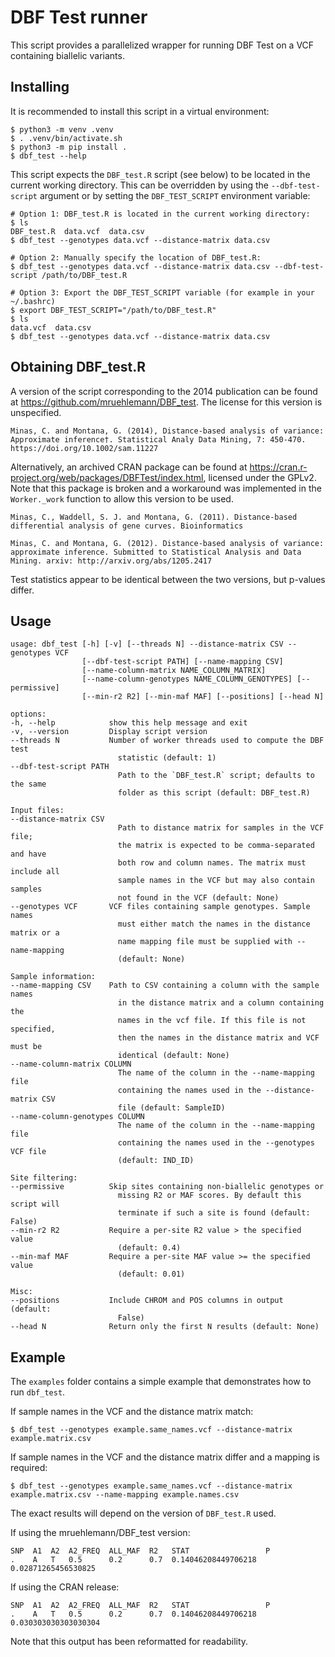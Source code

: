 # DBF Test runner

This script provides a parallelized wrapper for running DBF Test on a VCF containing biallelic variants.

## Installing

It is recommended to install this script in a virtual environment:

    $ python3 -m venv .venv
    $ . .venv/bin/activate.sh
    $ python3 -m pip install .
    $ dbf_test --help

This script expects the `DBF_test.R` script (see below) to be located in the current working directory. This can be overridden by using the `--dbf-test-script` argument or by setting the `DBF_TEST_SCRIPT` environment variable:

    # Option 1: DBF_test.R is located in the current working directory:
    $ ls
    DBF_test.R  data.vcf  data.csv
    $ dbf_test --genotypes data.vcf --distance-matrix data.csv

    # Option 2: Manually specify the location of DBF_test.R:
    $ dbf_test --genotypes data.vcf --distance-matrix data.csv --dbf-test-script /path/to/DBF_test.R

    # Option 3: Export the DBF_TEST_SCRIPT variable (for example in your ~/.bashrc)
    $ export DBF_TEST_SCRIPT="/path/to/DBF_test.R"
    $ ls
    data.vcf  data.csv
    $ dbf_test --genotypes data.vcf --distance-matrix data.csv

## Obtaining DBF_test.R

A version of the script corresponding to the 2014 publication can be found at https://github.com/mruehlemann/DBF_test. The license for this version is unspecified.

    Minas, C. and Montana, G. (2014), Distance-based analysis of variance: Approximate inference†. Statistical Analy Data Mining, 7: 450-470. https://doi.org/10.1002/sam.11227

Alternatively, an archived CRAN package can be found at https://cran.r-project.org/web/packages/DBFTest/index.html, licensed under the GPLv2. Note that this package is broken and a workaround was implemented in the `Worker._work` function to allow this version to be used.

    Minas, C., Waddell, S. J. and Montana, G. (2011). Distance-based differential analysis of gene curves. Bioinformatics

    Minas, C. and Montana, G. (2012). Distance-based analysis of variance: approximate inference. Submitted to Statistical Analysis and Data Mining. arxiv: http://arxiv.org/abs/1205.2417

Test statistics appear to be identical between the two versions, but p-values differ.

## Usage

    usage: dbf_test [-h] [-v] [--threads N] --distance-matrix CSV --genotypes VCF
                    [--dbf-test-script PATH] [--name-mapping CSV]
                    [--name-column-matrix NAME_COLUMN_MATRIX]
                    [--name-column-genotypes NAME_COLUMN_GENOTYPES] [--permissive]
                    [--min-r2 R2] [--min-maf MAF] [--positions] [--head N]

    options:
    -h, --help            show this help message and exit
    -v, --version         Display script version
    --threads N           Number of worker threads used to compute the DBF test
                            statistic (default: 1)
    --dbf-test-script PATH
                            Path to the `DBF_test.R` script; defaults to the same
                            folder as this script (default: DBF_test.R)

    Input files:
    --distance-matrix CSV
                            Path to distance matrix for samples in the VCF file;
                            the matrix is expected to be comma-separated and have
                            both row and column names. The matrix must include all
                            sample names in the VCF but may also contain samples
                            not found in the VCF (default: None)
    --genotypes VCF       VCF files containing sample genotypes. Sample names
                            must either match the names in the distance matrix or a
                            name mapping file must be supplied with --name-mapping
                            (default: None)

    Sample information:
    --name-mapping CSV    Path to CSV containing a column with the sample names
                            in the distance matrix and a column containing the
                            names in the vcf file. If this file is not specified,
                            then the names in the distance matrix and VCF must be
                            identical (default: None)
    --name-column-matrix COLUMN
                            The name of the column in the --name-mapping file
                            containing the names used in the --distance-matrix CSV
                            file (default: SampleID)
    --name-column-genotypes COLUMN
                            The name of the column in the --name-mapping file
                            containing the names used in the --genotypes VCF file
                            (default: IND_ID)

    Site filtering:
    --permissive          Skip sites containing non-biallelic genotypes or
                            missing R2 or MAF scores. By default this script will
                            terminate if such a site is found (default: False)
    --min-r2 R2           Require a per-site R2 value > the specified value
                            (default: 0.4)
    --min-maf MAF         Require a per-site MAF value >= the specified value
                            (default: 0.01)

    Misc:
    --positions           Include CHROM and POS columns in output (default:
                            False)
    --head N              Return only the first N results (default: None)


## Example

The `examples` folder contains a simple example that demonstrates how to run `dbf_test`.

If sample names in the VCF and the distance matrix match:

    $ dbf_test --genotypes example.same_names.vcf --distance-matrix example.matrix.csv

If sample names in the VCF and the distance matrix differ and a mapping is required:

    $ dbf_test --genotypes example.same_names.vcf --distance-matrix example.matrix.csv --name-mapping example.names.csv

The exact results will depend on the version of `DBF_test.R` used.

If using the mruehlemann/DBF_test version:

    SNP  A1  A2  A2_FREQ  ALL_MAF  R2   STAT                 P
    .    A   T   0.5      0.2      0.7  0.14046208449706218  0.02871265456530825

If using the CRAN release:

    SNP  A1  A2  A2_FREQ  ALL_MAF  R2   STAT                 P
    .    A   T   0.5      0.2      0.7  0.14046208449706218  0.030303030303030304

Note that this output has been reformatted for readability.
